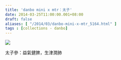 ```yaml
---
title: 'danbo mini x mtr：太子'
date: 2014-03-25T11:00:00.001+08:00
draft: false
aliases: [ "/2014/03/danbo-mini-x-mtr_5164.html" ]
tags : [collections - danbo]
---
```


![](/images/danbo831.jpg)

太子參：益氣健脾，生津潤肺
